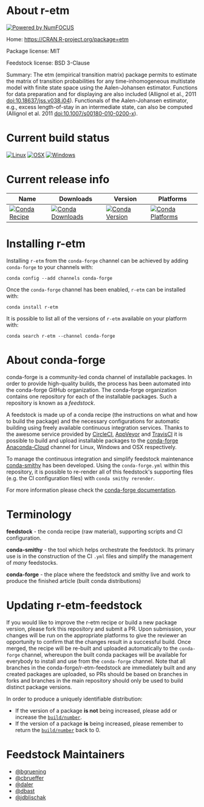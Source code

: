 About r-etm
===========

[![Powered by NumFOCUS](https://img.shields.io/badge/powered%20by-NumFOCUS-orange.svg?style=flat&colorA=E1523D&colorB=007D8A)](http://numfocus.org)

Home: https://CRAN.R-project.org/package=etm

Package license: MIT

Feedstock license: BSD 3-Clause

Summary: The etm (empirical transition matrix) package permits to estimate the matrix of transition probabilities for any time-inhomogeneous multistate model with finite state space using the Aalen-Johansen estimator. Functions for data preparation and for displaying are also included (Allignol et al., 2011 <doi:10.18637/jss.v038.i04>). Functionals of the Aalen-Johansen estimator, e.g., excess length-of-stay in an intermediate state, can also be computed (Allignol et al. 2011 <doi:10.1007/s00180-010-0200-x>). 



Current build status
====================

[![Linux](https://img.shields.io/circleci/project/github/conda-forge/r-etm-feedstock/master.svg?label=Linux)](https://circleci.com/gh/conda-forge/r-etm-feedstock)
[![OSX](https://img.shields.io/travis/conda-forge/r-etm-feedstock/master.svg?label=macOS)](https://travis-ci.org/conda-forge/r-etm-feedstock)
[![Windows](https://img.shields.io/appveyor/ci/conda-forge/r-etm-feedstock/master.svg?label=Windows)](https://ci.appveyor.com/project/conda-forge/r-etm-feedstock/branch/master)

Current release info
====================

| Name | Downloads | Version | Platforms |
| --- | --- | --- | --- |
| [![Conda Recipe](https://img.shields.io/badge/recipe-r--etm-green.svg)](https://anaconda.org/conda-forge/r-etm) | [![Conda Downloads](https://img.shields.io/conda/dn/conda-forge/r-etm.svg)](https://anaconda.org/conda-forge/r-etm) | [![Conda Version](https://img.shields.io/conda/vn/conda-forge/r-etm.svg)](https://anaconda.org/conda-forge/r-etm) | [![Conda Platforms](https://img.shields.io/conda/pn/conda-forge/r-etm.svg)](https://anaconda.org/conda-forge/r-etm) |

Installing r-etm
================

Installing `r-etm` from the `conda-forge` channel can be achieved by adding `conda-forge` to your channels with:

```
conda config --add channels conda-forge
```

Once the `conda-forge` channel has been enabled, `r-etm` can be installed with:

```
conda install r-etm
```

It is possible to list all of the versions of `r-etm` available on your platform with:

```
conda search r-etm --channel conda-forge
```


About conda-forge
=================

conda-forge is a community-led conda channel of installable packages.
In order to provide high-quality builds, the process has been automated into the
conda-forge GitHub organization. The conda-forge organization contains one repository
for each of the installable packages. Such a repository is known as a *feedstock*.

A feedstock is made up of a conda recipe (the instructions on what and how to build
the package) and the necessary configurations for automatic building using freely
available continuous integration services. Thanks to the awesome service provided by
[CircleCI](https://circleci.com/), [AppVeyor](https://www.appveyor.com/)
and [TravisCI](https://travis-ci.org/) it is possible to build and upload installable
packages to the [conda-forge](https://anaconda.org/conda-forge)
[Anaconda-Cloud](https://anaconda.org/) channel for Linux, Windows and OSX respectively.

To manage the continuous integration and simplify feedstock maintenance
[conda-smithy](https://github.com/conda-forge/conda-smithy) has been developed.
Using the ``conda-forge.yml`` within this repository, it is possible to re-render all of
this feedstock's supporting files (e.g. the CI configuration files) with ``conda smithy rerender``.

For more information please check the [conda-forge documentation](https://conda-forge.org/docs/).

Terminology
===========

**feedstock** - the conda recipe (raw material), supporting scripts and CI configuration.

**conda-smithy** - the tool which helps orchestrate the feedstock.
                   Its primary use is in the construction of the CI ``.yml`` files
                   and simplify the management of *many* feedstocks.

**conda-forge** - the place where the feedstock and smithy live and work to
                  produce the finished article (built conda distributions)


Updating r-etm-feedstock
========================

If you would like to improve the r-etm recipe or build a new
package version, please fork this repository and submit a PR. Upon submission,
your changes will be run on the appropriate platforms to give the reviewer an
opportunity to confirm that the changes result in a successful build. Once
merged, the recipe will be re-built and uploaded automatically to the
`conda-forge` channel, whereupon the built conda packages will be available for
everybody to install and use from the `conda-forge` channel.
Note that all branches in the conda-forge/r-etm-feedstock are
immediately built and any created packages are uploaded, so PRs should be based
on branches in forks and branches in the main repository should only be used to
build distinct package versions.

In order to produce a uniquely identifiable distribution:
 * If the version of a package **is not** being increased, please add or increase
   the [``build/number``](https://conda.io/docs/user-guide/tasks/build-packages/define-metadata.html#build-number-and-string).
 * If the version of a package **is** being increased, please remember to return
   the [``build/number``](https://conda.io/docs/user-guide/tasks/build-packages/define-metadata.html#build-number-and-string)
   back to 0.

Feedstock Maintainers
=====================

* [@bgruening](https://github.com/bgruening/)
* [@cbrueffer](https://github.com/cbrueffer/)
* [@daler](https://github.com/daler/)
* [@dbast](https://github.com/dbast/)
* [@jdblischak](https://github.com/jdblischak/)

